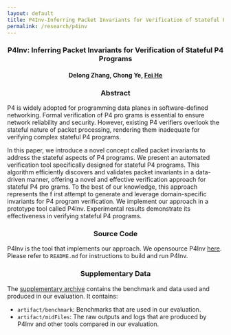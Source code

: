 ```yaml
---
layout: default
title: P4Inv-Inferring Packet Invariants for Verification of Stateful P4 Programs
permalink: /research/p4inv
---
```


### <center>P4Inv: Inferring Packet Invariants for Verification of Stateful P4 Programs</center>

#### <center>Delong Zhang, Chong Ye, <a href="https://feihe.github.io/">Fei He</a></center>

### <center>Abstract</center>

P4 is widely adopted for programming data planes in software-defined networking. Formal verification of P4 pro grams is essential to ensure network reliability and security. However, existing P4 verifiers overlook the stateful nature of packet processing, rendering them inadequate for verifying complex stateful P4 programs. 

In this paper, we introduce a novel concept called packet invariants to address the stateful aspects of P4 programs. We present an automated verification tool specifically designed for stateful P4 programs. This algorithm efficiently discovers and validates packet invariants in a data-driven manner, offering a novel and effective verification approach for stateful P4 pro grams. To the best of our knowledge, this approach represents the f irst attempt to generate and leverage domain-specific invariants for P4 program verification. We implement our approach in a prototype tool called P4Inv. Experimental results demonstrate its effectiveness in verifying stateful P4 programs.

### <center>Source Code</center>

P4Inv is the tool that implements our approach. We opensource P4Inv [here](https://github.com/NVThufv/P4Inv). Please refer to `README.md` for instructions to build and run P4Inv.

### <center>Supplementary Data</center>

The <a href="https://cloud.tsinghua.edu.cn/f/8335d25c656a4cbd954d/?dl=1">supplementary archive</a> contains the benchmark and data used and produced in our evaluation. It contains:

- `artifact/benchmark`: Benchmarks that are used in our evaluation.
- `artifact/midFiles`: The raw outputs and logs that are produced by P4Inv and other tools compared in our evaluation.